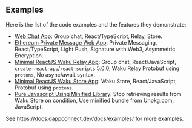 ## Examples

Here is the list of the code examples and the features they demonstrate: 

- [Web Chat App](web-chat): Group chat, React/TypeScript, Relay, Store.
- [Ethereum Private Message Web App](eth-pm): Private Messaging, React/TypeScript, Light Push, Signature with Web3, Asymmetric Encryption.
- [Minimal ReactJS Waku Relay App](relay-reactjs-chat):
  Group chat,
  React/JavaScript,
  `create-react-app`/`react-scripts` 5.0.0,
  Waku Relay
  Protobuf using `protons`,
  No async/await syntax.
- [Minimal ReactJS Waku Store App](store-reactjs-chat): Waku Store, React/JavaScript, Protobuf using `protons`.
- [Pure Javascript Using Minified Library](unpkg-js-store): Stop retrieving results from Waku Store on condition, Use minified bundle from Unpkg.com, JavaScript.

See https://docs.dappconnect.dev/docs/examples/ for more examples.
